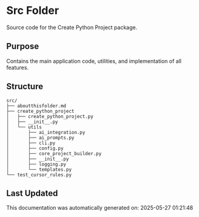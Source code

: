 <!-- filepath: /home/michaelnewham/Projects/create_python_project/src/aboutthisfolder.md -->
# Src Folder

Source code for the Create Python Project package.

## Purpose

Contains the main application code, utilities, and implementation of all features.

## Structure

```
src/
├── aboutthisfolder.md
├── create_python_project
│   ├── create_python_project.py
│   ├── __init__.py
│   └── utils
│       ├── ai_integration.py
│       ├── ai_prompts.py
│       ├── cli.py
│       ├── config.py
│       ├── core_project_builder.py
│       ├── __init__.py
│       ├── logging.py
│       └── templates.py
└── test_cursor_rules.py
```

## Last Updated

This documentation was automatically generated on: 2025-05-27 01:21:48
